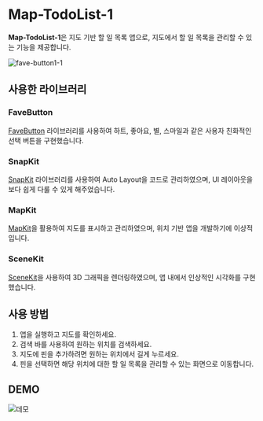 # Map-TodoList-1

**Map-TodoList-1**은 지도 기반 할 일 목록 앱으로, 지도에서 할 일 목록을 관리할 수 있는 기능을 제공합니다.


![fave-button1-1](https://github.com/extrayugen/Map-TodoList-1/assets/59593892/4256d1be-618a-4de1-9f34-c8486a2db3c0)

## 사용한 라이브러리

### FaveButton
[FaveButton](https://github.com/xhamr/fave-button) 라이브러리를 사용하여 하트, 좋아요, 별, 스마일과 같은 사용자 친화적인 선택 버튼을 구현했습니다.

### SnapKit
[SnapKit](https://github.com/SnapKit/SnapKit) 라이브러리를 사용하여 Auto Layout을 코드로 관리하였으며, UI 레이아웃을 보다 쉽게 다룰 수 있게 해주었습니다.

### MapKit
[MapKit](https://developer.apple.com/documentation/mapkit)을 활용하여 지도를 표시하고 관리하였으며, 위치 기반 앱을 개발하기에 이상적입니다.

### SceneKit
[SceneKit](https://developer.apple.com/documentation/scenekit)을 사용하여 3D 그래픽을 렌더링하였으며, 앱 내에서 인상적인 시각화를 구현했습니다.

## 사용 방법

1. 앱을 실행하고 지도를 확인하세요.
2. 검색 바를 사용하여 원하는 위치를 검색하세요.
3. 지도에 핀을 추가하려면 원하는 위치에서 길게 누르세요.
4. 핀을 선택하면 해당 위치에 대한 할 일 목록을 관리할 수 있는 화면으로 이동합니다.

## DEMO
![데모](https://github.com/extrayugen/Map-TodoList-1/assets/59593892/3259c9c8-0231-46b4-b4e9-f0cf1203168a.gif)

